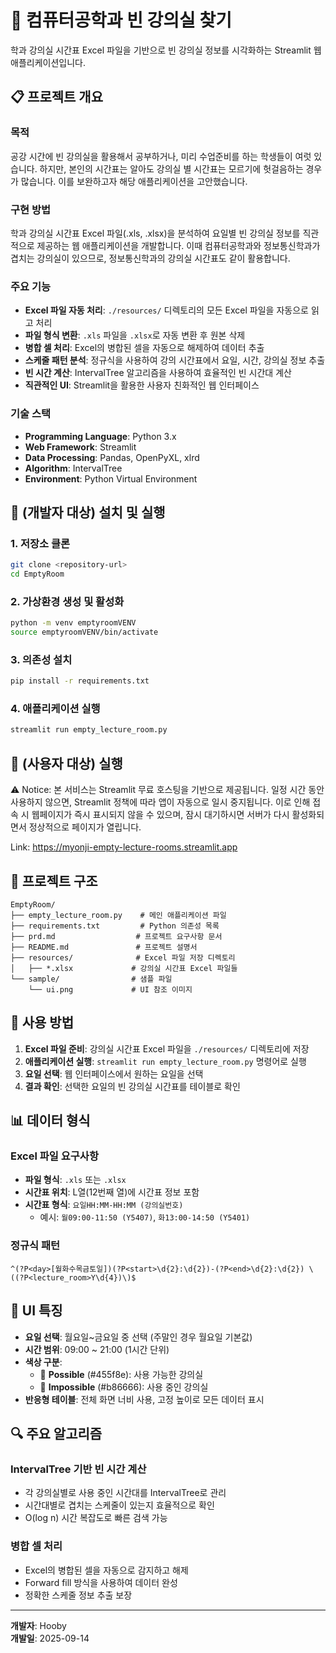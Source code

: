 # 🏫 컴퓨터공학과 빈 강의실 찾기

학과 강의실 시간표 Excel 파일을 기반으로 빈 강의실 정보를 시각화하는 Streamlit 웹 애플리케이션입니다.

## 📋 프로젝트 개요

### 목적
공강 시간에 빈 강의실을 활용해서 공부하거나, 미리 수업준비를 하는 학생들이 여럿 있습니다. 하지만, 본인의 시간표는 알아도 강의실 별 시간표는 모르기에 헛걸음하는 경우가 많습니다. 이를 보완하고자 해당 애플리케이션을 고안했습니다. 

### 구현 방법
학과 강의실 시간표 Excel 파일(.xls, .xlsx)을 분석하여 요일별 빈 강의실 정보를 직관적으로 제공하는 웹 애플리케이션을 개발합니다.
이때 컴퓨터공학과와 정보통신학과가 겹치는 강의실이 있으므로, 정보통신학과의 강의실 시간표도 같이 활용합니다. 

### 주요 기능
- **Excel 파일 자동 처리**: `./resources/` 디렉토리의 모든 Excel 파일을 자동으로 읽고 처리
- **파일 형식 변환**: `.xls` 파일을 `.xlsx`로 자동 변환 후 원본 삭제
- **병합 셀 처리**: Excel의 병합된 셀을 자동으로 해제하여 데이터 추출
- **스케줄 패턴 분석**: 정규식을 사용하여 강의 시간표에서 요일, 시간, 강의실 정보 추출
- **빈 시간 계산**: IntervalTree 알고리즘을 사용하여 효율적인 빈 시간대 계산
- **직관적인 UI**: Streamlit을 활용한 사용자 친화적인 웹 인터페이스

### 기술 스택
- **Programming Language**: Python 3.x
- **Web Framework**: Streamlit
- **Data Processing**: Pandas, OpenPyXL, xlrd
- **Algorithm**: IntervalTree
- **Environment**: Python Virtual Environment

## 🚀 (개발자 대상) 설치 및 실행

### 1. 저장소 클론
```bash
git clone <repository-url>
cd EmptyRoom
```

### 2. 가상환경 생성 및 활성화
```bash
python -m venv emptyroomVENV
source emptyroomVENV/bin/activate
```

### 3. 의존성 설치
```bash
pip install -r requirements.txt
```

### 4. 애플리케이션 실행
```bash
streamlit run empty_lecture_room.py
```

## 🚀 (사용자 대상) 실행
⚠️ Notice: 본 서비스는 Streamlit 무료 호스팅을 기반으로 제공됩니다. 일정 시간 동안 사용하지 않으면, Streamlit 정책에 따라 앱이 자동으로 일시 중지됩니다. 이로 인해 접속 시 웹페이지가 즉시 표시되지 않을 수 있으며, 잠시 대기하시면 서버가 다시 활성화되면서 정상적으로 페이지가 열립니다.

Link: https://myonji-empty-lecture-rooms.streamlit.app

## 📁 프로젝트 구조

```
EmptyRoom/
├── empty_lecture_room.py    # 메인 애플리케이션 파일
├── requirements.txt         # Python 의존성 목록
├── prd.md                  # 프로젝트 요구사항 문서
├── README.md               # 프로젝트 설명서
├── resources/              # Excel 파일 저장 디렉토리
│   ├── *.xlsx             # 강의실 시간표 Excel 파일들
└── sample/                # 샘플 파일
    └── ui.png             # UI 참조 이미지
```

## 🔧 사용 방법

1. **Excel 파일 준비**: 강의실 시간표 Excel 파일을 `./resources/` 디렉토리에 저장
2. **애플리케이션 실행**: `streamlit run empty_lecture_room.py` 명령어로 실행
3. **요일 선택**: 웹 인터페이스에서 원하는 요일을 선택
4. **결과 확인**: 선택한 요일의 빈 강의실 시간표를 테이블로 확인

## 📊 데이터 형식

### Excel 파일 요구사항
- **파일 형식**: `.xls` 또는 `.xlsx`
- **시간표 위치**: L열(12번째 열)에 시간표 정보 포함
- **시간표 형식**: `요일HH:MM-HH:MM (강의실번호)`
  - 예시: `월09:00-11:50 (Y5407)`, `화13:00-14:50 (Y5401)`

### 정규식 패턴
```regex
^(?P<day>[월화수목금토일])(?P<start>\d{2}:\d{2})-(?P<end>\d{2}:\d{2}) \((?P<lecture_room>Y\d{4})\)$
```

## 🎨 UI 특징

- **요일 선택**: 월요일~금요일 중 선택 (주말인 경우 월요일 기본값)
- **시간 범위**: 09:00 ~ 21:00 (1시간 단위)
- **색상 구분**:
  - 🔵 **Possible** (#455f8e): 사용 가능한 강의실
  - 🔴 **Impossible** (#b86666): 사용 중인 강의실
- **반응형 테이블**: 전체 화면 너비 사용, 고정 높이로 모든 데이터 표시

## 🔍 주요 알고리즘

### IntervalTree 기반 빈 시간 계산
- 각 강의실별로 사용 중인 시간대를 IntervalTree로 관리
- 시간대별로 겹치는 스케줄이 있는지 효율적으로 확인
- O(log n) 시간 복잡도로 빠른 검색 가능

### 병합 셀 처리
- Excel의 병합된 셀을 자동으로 감지하고 해제
- Forward fill 방식을 사용하여 데이터 완성
- 정확한 스케줄 정보 추출 보장

---

**개발자**: Hooby  
**개발일**: 2025-09-14  
